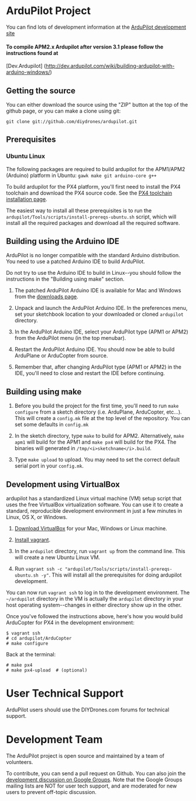 # ArduPilot Project

You can find lots of development information at the [ArduPilot development site](http://dev.ardupilot.com)

#### To compile APM2.x Ardupilot after version 3.1 please follow the instructions found at 

[Dev.Ardupilot] (http://dev.ardupilot.com/wiki/building-ardupilot-with-arduino-windows/) 


## Getting the source

You can either download the source using the "ZIP" button at the top
of the github page, or you can make a clone using git:

```
git clone git://github.com/diydrones/ardupilot.git
```

## Prerequisites

### Ubuntu Linux

The following packages are required to build ardupilot for the
APM1/APM2 (Arduino) platform in Ubuntu: `gawk make git arduino-core
g++`

To build ardupilot for the PX4 platform, you'll first need to install
the PX4 toolchain and download the PX4 source code.  See the [PX4
toolchain installation
page](https://pixhawk.ethz.ch/px4/dev/toolchain_installation_lin).

The easiest way to install all these prerequisites is to run the
`ardupilot/Tools/scripts/install-prereqs-ubuntu.sh` script, which will
install all the required packages and download all the required
software.


## Building using the Arduino IDE

ArduPilot is no longer compatible with the standard Arduino
distribution.  You need to use a patched Arduino IDE to build
ArduPilot.

Do not try to use the Arduino IDE to build in Linux--you should follow
the instructions in the "Building using make" section.

1. The patched ArduPilot Arduino IDE is available for Mac and Windows
   from the [downloads
   page](http://firmware.diydrones.com).

2. Unpack and launch the ArduPilot Arduino IDE. In the preferences
   menu, set your sketchbook location to your downloaded or cloned
   `ardupilot` directory.

3. In the ArduPilot Arduino IDE, select your ArduPilot type (APM1 or
   APM2) from the ArduPilot menu (in the top menubar).

4. Restart the ArduPilot Arduino IDE. You should now be able to build
   ArduPlane or ArduCopter from source.

5. Remember that, after changing ArduPilot type (APM1 or APM2) in the
   IDE, you'll need to close and restart the IDE before continuing.


## Building using make

 1. Before you build the project for the first time, you'll need to run `make
    configure` from a  sketch directory (i.e. ArduPlane, ArduCopter, etc...).
    This will create a `config.mk` file at the top level of the repository. You
    can set some defaults in `config.mk`

 2. In the sketch directory, type `make` to build for APM2. Alternatively,
    `make apm1` will build for the APM1 and `make px4` will build for the PX4.
    The binaries will generated in `/tmp/<i>sketchname</i>.build`.

 3. Type `make upload` to upload. You may need to set the correct default
    serial port in your `config.mk`.


## Development using VirtualBox

ardupilot has a standardized Linux virtual machine (VM) setup script
that uses the free VirtualBox virtualization software.  You can use it
to create a standard, reproducible development environment in just a
few minutes in Linux, OS X, or Windows.

 1. [Download VirtualBox](https://www.virtualbox.org/wiki/Downloads)
 for your Mac, Windows or Linux machine.

 2. [Install vagrant](http://docs.vagrantup.com/v2/installation/).

 4. In the `ardupilot` directory, run `vagrant up` from the command
 line.  This will create a new Ubuntu Linux VM.

 5. Run `vagrant ssh -c "ardupilot/Tools/scripts/install-prereqs-ubuntu.sh -y"`.
 This will install all the prerequisites for doing ardupilot development.

You can now run `vagrant ssh` to log in to the development
environment.  The `~/ardupilot` directory in the VM is actually the
`ardupilot` directory in your host operating system--changes in either
directory show up in the other.

Once you've followed the instructions above, here's how you would
build ArduCopter for PX4 in the development environment:

```
$ vagrant ssh
# cd ardupilot/ArduCopter
# make configure
```

Back at the terminal:

```
# make px4
# make px4-upload  # (optional)
```

# User Technical Support

ArduPilot users should use the DIYDrones.com forums for technical support.

# Development Team

The ArduPilot project is open source and maintained by a team of volunteers.

To contribute, you can send a pull request on Github. You can also
join the [development discussion on Google
Groups](https://groups.google.com/forum/?fromgroups#!forum/drones-discuss). Note
that the Google Groups mailing lists are NOT for user tech support,
and are moderated for new users to prevent off-topic discussion.
